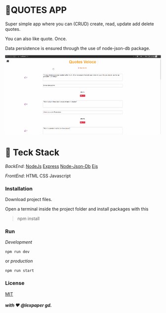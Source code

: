# 📝QUOTES APP
Super simple app where you can (CRUD) create, read, update add delete quotes.

You can also like quote. Once.

Data persistence is ensured through the use of node-json-db package.

![note app](/public/img/quotes.gif)

# 🥞 Teck Stack
_BackEnd_:
[NodeJs](https://nodejs.org/en/)
[Express](http://expressjs.com/)
[Node-Json-Db](https://www.npmjs.com/package/node-json-db)
[Ejs](https://ejs.co/)

_FrontEnd_:
HTML
CSS
Javascript

### Installation
Download project files.

Open a terminal inside the project folder and install packages with this

>npm install

### Run
_Development_
```
npm run dev
```
or *production*
```
npm run start
```

### License
[MIT](https://choosealicense.com/licenses/mit/)

##### with ❤️ @lexpaper gd.

